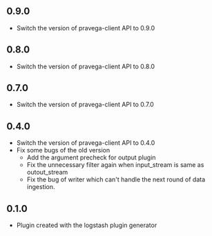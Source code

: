 ## 0.9.0
  - Switch the version of pravega-client API to 0.9.0

## 0.8.0
  - Switch the version of pravega-client API to 0.8.0

## 0.7.0
- Switch the version of pravega-client API to 0.7.0

## 0.4.0
  - Switch the version of pravega-client API to 0.4.0
  - Fix some bugs of the old version
      - Add the argument precheck for output plugin
      - Fix the unnecessary filter again when input_stream is same as outout_stream
      - Fix the bug of writer which can't handle the next round of data ingestion.

## 0.1.0
  - Plugin created with the logstash plugin generator
